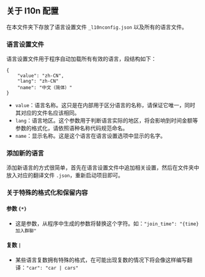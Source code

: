 ## 关于 I10n 配置
在本文件夹下存放了语言设置文件 `_l10nconfig.json` 以及所有的语言文件。

### 语言设置文件
语言设置文件用于程序自动加载所有有效的语言，段结构如下：
~~~
{
    "value": "zh-CN",
    "lang": "zh-CN"
    "name": "中文（简体）"
}
~~~
- `value`：语言名称。这只是在内部用于区分语言的名称，请保证它唯一，同时其对应的文件名应该相同。
- `lang`：语言地区。这个参数用于判断语言实际的地区，将会影响到时间金额等参数的格式化，请依照语种名称代码规范命名。
- `name`：显示名称。这是这个语言在语言设置选项中显示的名字。

### 添加新的语言
添加新语言的方式很简单，首先在语言设置文件中追加相关设置，然后在文件夹中放入对应的翻译文件 `.json`，重新启动项目即可。

### 关于特殊的格式化和保留内容
#### 参数 `{*}`
- 这是参数，从程序中生成的参数将替换这个字符。如：`"join_time": "{time} 加入群聊"
`
#### 复数 `|`
- 某些语言复数拥有特殊的格式，在可能出现复数的情况下将会像这样编写翻译：`"car": "car | cars"`